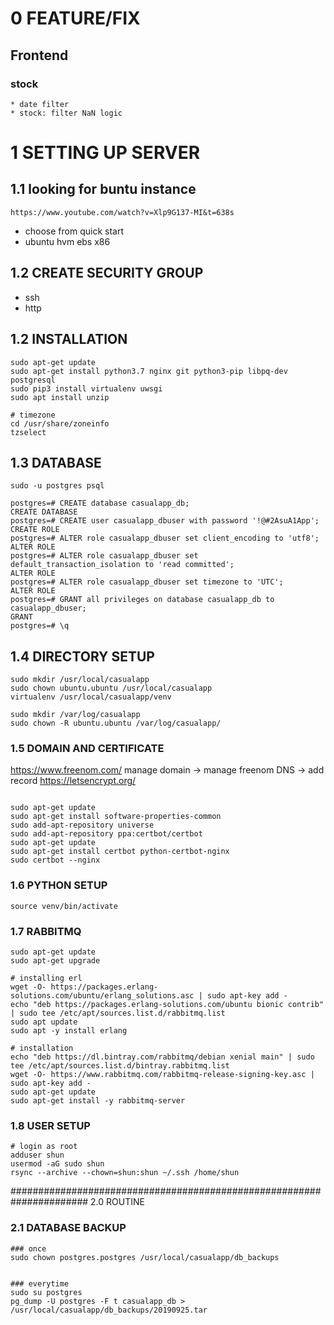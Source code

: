 # 0 FEATURE/FIX
## Frontend

### stock
	* date filter
	* stock: filter NaN logic



# 1 SETTING UP SERVER

## 1.1 looking for buntu instance
```https://www.youtube.com/watch?v=Xlp9G137-MI&t=638s```
* choose from quick start
* ubuntu hvm ebs x86


## 1.2 CREATE SECURITY GROUP
* ssh
* http

## 1.2 INSTALLATION
```
sudo apt-get update
sudo apt-get install python3.7 nginx git python3-pip libpq-dev postgresql
sudo pip3 install virtualenv uwsgi
sudo apt install unzip

# timezone
cd /usr/share/zoneinfo
tzselect

```

## 1.3 DATABASE
```
sudo -u postgres psql

postgres=# CREATE database casualapp_db;
CREATE DATABASE
postgres=# CREATE user casualapp_dbuser with password '!@#2AsuA1App';
CREATE ROLE
postgres=# ALTER role casualapp_dbuser set client_encoding to 'utf8';
ALTER ROLE
postgres=# ALTER role casualapp_dbuser set default_transaction_isolation to 'read committed';
ALTER ROLE
postgres=# ALTER role casualapp_dbuser set timezone to 'UTC';
ALTER ROLE
postgres=# GRANT all privileges on database casualapp_db to casualapp_dbuser;
GRANT
postgres=# \q
```

## 1.4 DIRECTORY SETUP
```
sudo mkdir /usr/local/casualapp
sudo chown ubuntu.ubuntu /usr/local/casualapp
virtualenv /usr/local/casualapp/venv

sudo mkdir /var/log/casualapp
sudo chown -R ubuntu.ubuntu /var/log/casualapp/
```

### 1.5 DOMAIN AND CERTIFICATE
https://www.freenom.com/
manage domain -> manage freenom DNS -> add record
https://letsencrypt.org/
```

sudo apt-get update
sudo apt-get install software-properties-common
sudo add-apt-repository universe
sudo add-apt-repository ppa:certbot/certbot
sudo apt-get update
sudo apt-get install certbot python-certbot-nginx
sudo certbot --nginx
```

### 1.6 PYTHON SETUP
```
source venv/bin/activate
```

### 1.7 RABBITMQ
```
sudo apt-get update
sudo apt-get upgrade

# installing erl
wget -O- https://packages.erlang-solutions.com/ubuntu/erlang_solutions.asc | sudo apt-key add -
echo "deb https://packages.erlang-solutions.com/ubuntu bionic contrib" | sudo tee /etc/apt/sources.list.d/rabbitmq.list
sudo apt update
sudo apt -y install erlang

# installation
echo "deb https://dl.bintray.com/rabbitmq/debian xenial main" | sudo tee /etc/apt/sources.list.d/bintray.rabbitmq.list
wget -O- https://www.rabbitmq.com/rabbitmq-release-signing-key.asc | sudo apt-key add -
sudo apt-get update
sudo apt-get install -y rabbitmq-server
```

### 1.8 USER SETUP
```
# login as root
adduser shun
usermod -aG sudo shun
rsync --archive --chown=shun:shun ~/.ssh /home/shun
```

######################################################################
2.0 ROUTINE

### 2.1 DATABASE BACKUP
```
### once
sudo chown postgres.postgres /usr/local/casualapp/db_backups


### everytime
sudo su postgres
pg_dump -U postgres -F t casualapp_db > /usr/local/casualapp/db_backups/20190925.tar
```
